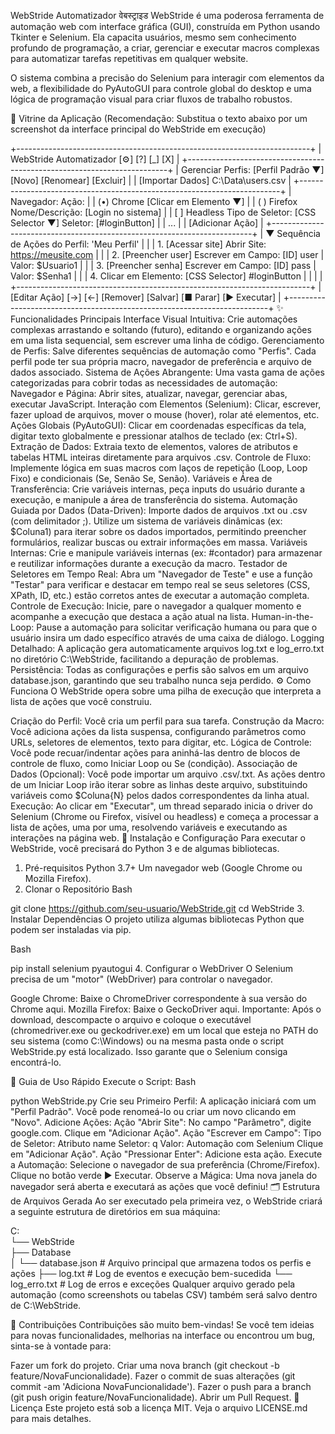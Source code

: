 WebStride Automatizador वेबस्ट्राइड
WebStride é uma poderosa ferramenta de automação web com interface gráfica (GUI), construída em Python usando Tkinter e Selenium. Ela capacita usuários, mesmo sem conhecimento profundo de programação, a criar, gerenciar e executar macros complexas para automatizar tarefas repetitivas em qualquer website.

O sistema combina a precisão do Selenium para interagir com elementos da web, a flexibilidade do PyAutoGUI para controle global do desktop e uma lógica de programação visual para criar fluxos de trabalho robustos.

📸 Vitrine da Aplicação
(Recomendação: Substitua o texto abaixo por um screenshot da interface principal do WebStride em execução)

+-------------------------------------------------------------------------+
| WebStride Automatizador                        [⚙] [?] [_] [X]          |
+-------------------------------------------------------------------------+
| Gerenciar Perfis: [Perfil Padrão ▼] [Novo] [Renomear] [Excluir]           |
| [Importar Dados] C:\Data\users.csv                                      |
+-------------------------------------------------------------------------+
|  Navegador:     Ação:                                                   |
|  (•) Chrome     [Clicar em Elemento                                ▼]   |
|  ( ) Firefox    Nome/Descrição: [Login no sistema]                        |
|  [ ] Headless   Tipo de Seletor: [CSS Selector ▼] Seletor: [#loginButton] |
|                 ...                                                     |
|                                                     [Adicionar Ação]    |
+-------------------------------------------------------------------------+
| ▼ Sequência de Ações do Perfil: 'Meu Perfil'                            |
| | 1. [Acessar site] Abrir Site: https://meusite.com                     |
| | 2. [Preencher user] Escrever em Campo: [ID] user | Valor: $Usuario1  |
| | 3. [Preencher senha] Escrever em Campo: [ID] pass | Valor: $Senha1   |
| | 4. Clicar em Elemento: [CSS Selector] #loginButton                    |
| |                                                                       |
+-------------------------------------------------------------------------+
| [Editar Ação] [->] [<-] [Remover]            [Salvar] [■ Parar] [▶ Executar] |
+-------------------------------------------------------------------------+
✨ Funcionalidades Principais
Interface Visual Intuitiva: Crie automações complexas arrastando e soltando (futuro), editando e organizando ações em uma lista sequencial, sem escrever uma linha de código.
Gerenciamento de Perfis: Salve diferentes sequências de automação como "Perfis". Cada perfil pode ter sua própria macro, navegador de preferência e arquivo de dados associado.
Sistema de Ações Abrangente: Uma vasta gama de ações categorizadas para cobrir todas as necessidades de automação:
Navegador e Página: Abrir sites, atualizar, navegar, gerenciar abas, executar JavaScript.
Interação com Elementos (Selenium): Clicar, escrever, fazer upload de arquivos, mover o mouse (hover), rolar até elementos, etc.
Ações Globais (PyAutoGUI): Clicar em coordenadas específicas da tela, digitar texto globalmente e pressionar atalhos de teclado (ex: Ctrl+S).
Extração de Dados: Extraia texto de elementos, valores de atributos e tabelas HTML inteiras diretamente para arquivos .csv.
Controle de Fluxo: Implemente lógica em suas macros com laços de repetição (Loop, Loop Fixo) e condicionais (Se, Senão Se, Senão).
Variáveis e Área de Transferência: Crie variáveis internas, peça inputs do usuário durante a execução, e manipule a área de transferência do sistema.
Automação Guiada por Dados (Data-Driven):
Importe dados de arquivos .txt ou .csv (com delimitador ;).
Utilize um sistema de variáveis dinâmicas (ex: $Coluna1) para iterar sobre os dados importados, permitindo preencher formulários, realizar buscas ou extrair informações em massa.
Variáveis Internas: Crie e manipule variáveis internas (ex: #contador) para armazenar e reutilizar informações durante a execução da macro.
Testador de Seletores em Tempo Real: Abra um "Navegador de Teste" e use a função "Testar" para verificar e destacar em tempo real se seus seletores (CSS, XPath, ID, etc.) estão corretos antes de executar a automação completa.
Controle de Execução: Inicie, pare o navegador a qualquer momento e acompanhe a execução que destaca a ação atual na lista.
Human-in-the-Loop: Pause a automação para solicitar verificação humana ou para que o usuário insira um dado específico através de uma caixa de diálogo.
Logging Detalhado: A aplicação gera automaticamente arquivos log.txt e log_erro.txt no diretório C:\WebStride, facilitando a depuração de problemas.
Persistência: Todas as configurações e perfis são salvos em um arquivo database.json, garantindo que seu trabalho nunca seja perdido.
⚙️ Como Funciona
O WebStride opera sobre uma pilha de execução que interpreta a lista de ações que você construiu.

Criação do Perfil: Você cria um perfil para sua tarefa.
Construção da Macro: Você adiciona ações da lista suspensa, configurando parâmetros como URLs, seletores de elementos, texto para digitar, etc.
Lógica de Controle: Você pode recuar/indentar ações para aninhá-las dentro de blocos de controle de fluxo, como Iniciar Loop ou Se (condição).
Associação de Dados (Opcional): Você pode importar um arquivo .csv/.txt. As ações dentro de um Iniciar Loop irão iterar sobre as linhas deste arquivo, substituindo variáveis como $Coluna{N} pelos dados correspondentes da linha atual.
Execução: Ao clicar em "Executar", um thread separado inicia o driver do Selenium (Chrome ou Firefox, visível ou headless) e começa a processar a lista de ações, uma por uma, resolvendo variáveis e executando as interações na página web.
🚀 Instalação e Configuração
Para executar o WebStride, você precisará do Python 3 e de algumas bibliotecas.

1. Pré-requisitos
Python 3.7+
Um navegador web (Google Chrome ou Mozilla Firefox).
2. Clonar o Repositório
Bash

git clone https://github.com/seu-usuario/WebStride.git
cd WebStride
3. Instalar Dependências
O projeto utiliza algumas bibliotecas Python que podem ser instaladas via pip.

Bash

pip install selenium pyautogui
4. Configurar o WebDriver
O Selenium precisa de um "motor" (WebDriver) para controlar o navegador.

Google Chrome: Baixe o ChromeDriver correspondente à sua versão do Chrome aqui.
Mozilla Firefox: Baixe o GeckoDriver aqui.
Importante: Após o download, descompacte o arquivo e coloque o executável (chromedriver.exe ou geckodriver.exe) em um local que esteja no PATH do seu sistema (como C:\Windows) ou na mesma pasta onde o script WebStride.py está localizado. Isso garante que o Selenium consiga encontrá-lo.

📖 Guia de Uso Rápido
Execute o Script:
Bash

python WebStride.py
Crie seu Primeiro Perfil:
A aplicação iniciará com um "Perfil Padrão". Você pode renomeá-lo ou criar um novo clicando em "Novo".
Adicione Ações:
Ação "Abrir Site": No campo "Parâmetro", digite google.com. Clique em "Adicionar Ação".
Ação "Escrever em Campo":
Tipo de Seletor: Atributo name
Seletor: q
Valor: Automação com Selenium
Clique em "Adicionar Ação".
Ação "Pressionar Enter": Adicione esta ação.
Execute a Automação:
Selecione o navegador de sua preferência (Chrome/Firefox).
Clique no botão verde ▶ Executar.
Observe a Mágica: Uma nova janela do navegador será aberta e executará as ações que você definiu!
🗂️ Estrutura de Arquivos Gerada
Ao ser executado pela primeira vez, o WebStride criará a seguinte estrutura de diretórios em sua máquina:

C:\
└── WebStride\
    ├── Database\
    │   └── database.json  # Arquivo principal que armazena todos os perfis e ações
    ├── log.txt            # Log de eventos e execução bem-sucedida
    └── log_erro.txt       # Log de erros e exceções
Qualquer arquivo gerado pela automação (como screenshots ou tabelas CSV) também será salvo dentro de C:\WebStride.

🤝 Contribuições
Contribuições são muito bem-vindas! Se você tem ideias para novas funcionalidades, melhorias na interface ou encontrou um bug, sinta-se à vontade para:

Fazer um fork do projeto.
Criar uma nova branch (git checkout -b feature/NovaFuncionalidade).
Fazer o commit de suas alterações (git commit -am 'Adiciona NovaFuncionalidade').
Fazer o push para a branch (git push origin feature/NovaFuncionalidade).
Abrir um Pull Request.
📜 Licença
Este projeto está sob a licença MIT. Veja o arquivo LICENSE.md para mais detalhes.







